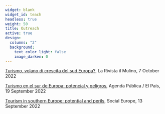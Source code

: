 ```yaml
---
widget: blank
widget_id: teach
headless: true
weight: 50
title: Outreach
active: true
design:
  columns: "2"
  background:
    text_color_light: false
    image_darken: 0
---
```


[Turismo, volano di crescita del sud Europa?](https://www.rivistailmulino.it/a/turismo-volano-di-crescita-del-sud-europa), La Rivista il Mulino, 7 October 2022

[Turismo en el sur de Europa: potencial y peligros](https://agendapublica.elpais.com/noticia/18231/turismo-sur-europa-potencial-peligros), Agenda Pública / El País, 19 September 2022

[Tourism in southern Europe: potential and perils](https://socialeurope.eu/tourism-in-southern-europe-potential-and-perils), Social Europe, 13 September 2022


